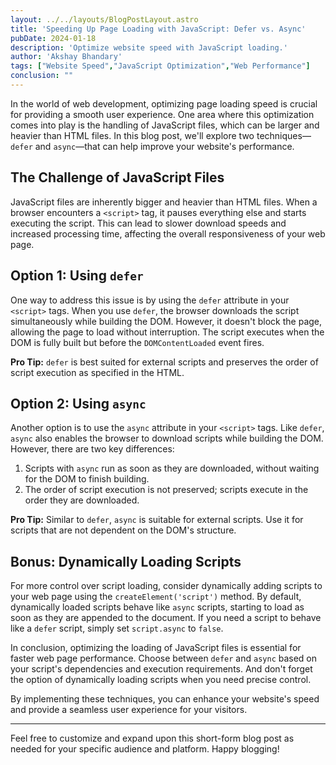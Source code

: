 ```yaml
---
layout: ../../layouts/BlogPostLayout.astro
title: 'Speeding Up Page Loading with JavaScript: Defer vs. Async'
pubDate: 2024-01-18
description: 'Optimize website speed with JavaScript loading.'
author: 'Akshay Bhandary'
tags: ["Website Speed","JavaScript Optimization","Web Performance"]
conclusion: ""
---
```


In the world of web development, optimizing page loading speed is crucial for providing a smooth user experience. One area where this optimization comes into play is the handling of JavaScript files, which can be larger and heavier than HTML files. In this blog post, we'll explore two techniques—`defer` and `async`—that can help improve your website's performance.

## The Challenge of JavaScript Files

JavaScript files are inherently bigger and heavier than HTML files. When a browser encounters a `<script>` tag, it pauses everything else and starts executing the script. This can lead to slower download speeds and increased processing time, affecting the overall responsiveness of your web page.

## Option 1: Using `defer`

One way to address this issue is by using the `defer` attribute in your `<script>` tags. When you use `defer`, the browser downloads the script simultaneously while building the DOM. However, it doesn't block the page, allowing the page to load without interruption. The script executes when the DOM is fully built but before the `DOMContentLoaded` event fires.

**Pro Tip:** `defer` is best suited for external scripts and preserves the order of script execution as specified in the HTML.

## Option 2: Using `async`

Another option is to use the `async` attribute in your `<script>` tags. Like `defer`, `async` also enables the browser to download scripts while building the DOM. However, there are two key differences:

1. Scripts with `async` run as soon as they are downloaded, without waiting for the DOM to finish building.
2. The order of script execution is not preserved; scripts execute in the order they are downloaded.

**Pro Tip:** Similar to `defer`, `async` is suitable for external scripts. Use it for scripts that are not dependent on the DOM's structure.

## Bonus: Dynamically Loading Scripts

For more control over script loading, consider dynamically adding scripts to your web page using the `createElement('script')` method. By default, dynamically loaded scripts behave like `async` scripts, starting to load as soon as they are appended to the document. If you need a script to behave like a `defer` script, simply set `script.async` to `false`.

In conclusion, optimizing the loading of JavaScript files is essential for faster web page performance. Choose between `defer` and `async` based on your script's dependencies and execution requirements. And don't forget the option of dynamically loading scripts when you need precise control.

By implementing these techniques, you can enhance your website's speed and provide a seamless user experience for your visitors.

---

Feel free to customize and expand upon this short-form blog post as needed for your specific audience and platform. Happy blogging!